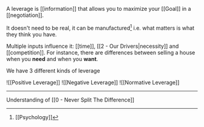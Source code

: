 A leverage is [[information]] that allows you to maximize your [[Goal]] in a [[negotiation]].

It doesn't need to be real, it can be manufactured[^1] i.e. what matters is what they think you have.

Multiple inputs influence it: [[time]], [[2 - Our Drivers|necessity]] and [[competition]]. For instance, there are differences between selling a house when you **need** and when you **want**.

We have 3 different kinds of leverage

![[Positive Leverage]]
![[Negative Leverage]]
![[Normative Leverage]]

---

Understanding of [[0 - Never Split The Difference]]

[^1]: [[Psychology]]